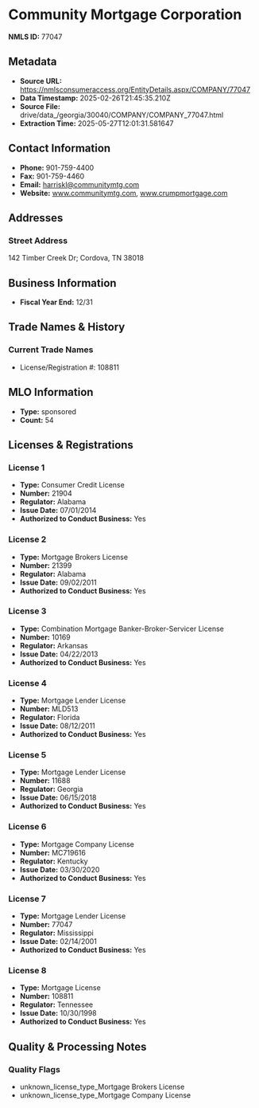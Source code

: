 # Community Mortgage Corporation

**NMLS ID:** 77047

## Metadata
- **Source URL:** https://nmlsconsumeraccess.org/EntityDetails.aspx/COMPANY/77047
- **Data Timestamp:** 2025-02-26T21:45:35.210Z
- **Source File:** drive/data_/georgia/30040/COMPANY/COMPANY_77047.html
- **Extraction Time:** 2025-05-27T12:01:31.581647

## Contact Information
- **Phone:** 901-759-4400
- **Fax:** 901-759-4460
- **Email:** harriskl@communitymtg.com
- **Website:** www.communitymtg.com, www.crumpmortgage.com

## Addresses
### Street Address
142 Timber Creek Dr; Cordova, TN 38018

## Business Information
- **Fiscal Year End:** 12/31

## Trade Names & History
### Current Trade Names
- License/Registration #: 108811

## MLO Information
- **Type:** sponsored
- **Count:** 54

## Licenses & Registrations

### License 1
- **Type:** Consumer Credit License
- **Number:** 21904
- **Regulator:** Alabama
- **Issue Date:** 07/01/2014
- **Authorized to Conduct Business:** Yes

### License 2
- **Type:** Mortgage Brokers License
- **Number:** 21399
- **Regulator:** Alabama
- **Issue Date:** 09/02/2011
- **Authorized to Conduct Business:** Yes

### License 3
- **Type:** Combination Mortgage Banker-Broker-Servicer License
- **Number:** 10169
- **Regulator:** Arkansas
- **Issue Date:** 04/22/2013
- **Authorized to Conduct Business:** Yes

### License 4
- **Type:** Mortgage Lender License
- **Number:** MLD513
- **Regulator:** Florida
- **Issue Date:** 08/12/2011
- **Authorized to Conduct Business:** Yes

### License 5
- **Type:** Mortgage Lender License
- **Number:** 11688
- **Regulator:** Georgia
- **Issue Date:** 06/15/2018
- **Authorized to Conduct Business:** Yes

### License 6
- **Type:** Mortgage Company License
- **Number:** MC719616
- **Regulator:** Kentucky
- **Issue Date:** 03/30/2020
- **Authorized to Conduct Business:** Yes

### License 7
- **Type:** Mortgage Lender License
- **Number:** 77047
- **Regulator:** Mississippi
- **Issue Date:** 02/14/2001
- **Authorized to Conduct Business:** Yes

### License 8
- **Type:** Mortgage License
- **Number:** 108811
- **Regulator:** Tennessee
- **Issue Date:** 10/30/1998
- **Authorized to Conduct Business:** Yes

## Quality & Processing Notes
### Quality Flags
- unknown_license_type_Mortgage Brokers License
- unknown_license_type_Mortgage Company License
